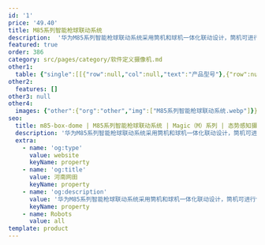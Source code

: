 ```yaml
---
id: '1'
price: '49.40'
title: M85系列智能枪球联动系统
description:  '华为M85系列智能枪球联动系统采用筒机和球机一体化联动设计，筒机可进行包括越界侦测、区域入侵侦测、进入/离开区域侦测等功能在内的周界检测，并且联动球机进行目标细节抓拍，均采用深度学习算法，高准确率，低误报率，可广泛用于各类周界场景。'
featured: true
order: 386
category: src/pages/category/软件定义摄像机.md
other1: 
  table: {"single":[[{"row":null,"col":null,"text":"产品型号"},{"row":null,"col":null,"text":"M8542-EL-Z31 固定摄像机 "},{"row":null,"col":null,"text":"M8544-EL-Z37 球形摄像机 "}],[{"row":null,"col":null,"text":"图像传感器"},{"row":null,"col":"2","text":"1/1.8\" 逐行扫描CMOS"}],[{"row":null,"col":null,"text":"最大分辨率"},{"row":null,"col":"2","text":"2560×1440"}],[{"row":null,"col":null,"text":"低照度"},{"row":null,"col":"2","text":"支持"}],[{"row":null,"col":null,"text":"镜头焦距"},{"row":null,"col":"2","text":"2.8-12mm"}],[{"row":null,"col":null,"text":"宽动态"},{"row":null,"col":"2","text":"支持"}],[{"row":null,"col":null,"text":"补光方式"},{"row":null,"col":"2","text":"白光"}],[{"row":null,"col":null,"text":"电源"},{"row":null,"col":"2","text":"DC12V，PoE(IEEE 802.3at)"}],[{"row":null,"col":null,"text":"图像传感器"},{"row":null,"col":"2","text":"1/1.8\" 逐行扫描CMOS"}],[{"row":null,"col":null,"text":"最大分辨率"},{"row":null,"col":null,"text":"1920×1080"},{"row":null,"col":null,"text":"2560×1440"}],[{"row":null,"col":null,"text":"低照度"},{"row":null,"col":"2","text":"支持"}],[{"row":null,"col":null,"text":"镜头焦距"},{"row":null,"col":null,"text":"6-186mm"},{"row":null,"col":null,"text":"5.6-208mm"}],[{"row":null,"col":null,"text":"光学变焦倍率"},{"row":null,"col":null,"text":"31倍光学变倍，16倍数字变倍"},{"row":null,"col":null,"text":"37倍光学变倍，16倍数字变倍"}],[{"row":null,"col":null,"text":"水平旋转范围"},{"row":null,"col":"2","text":"0-360°"}],[{"row":null,"col":null,"text":"垂直旋转范围"},{"row":null,"col":"2","text":"-20°-90°"}],[{"row":null,"col":null,"text":"补光方式"},{"row":null,"col":"2","text":"红外"}],[{"row":null,"col":null,"text":"宽动态"},{"row":null,"col":"2","text":"支持"}],[{"row":null,"col":null,"text":"智能分析"},{"row":null,"col":"2","text":"支持"}],[{"row":null,"col":null,"text":"电源"},{"row":null,"col":null,"text":"AC24V"},{"row":null,"col":null,"text":"AC24V"}]]}
other2:
  features: []
other3: null
other4:
  images: {"other":{"org":"other","img":["M85系列智能枪球联动系统.webp"]}}
seo:
  title: m85-box-dome | M85系列智能枪球联动系统 | Magic（M）系列 | 态势感知摄像机  | 软件定义摄像机 | 机器视觉
  description: '华为M85系列智能枪球联动系统采用筒机和球机一体化联动设计，筒机可进行包括越界侦测、区域入侵侦测、进入/离开区域侦测等功能在内的周界检测，并且联动球机进行目标细节抓拍，均采用深度学习算法，高准确率，低误报率，可广泛用于各类周界场景。'
  extra:
    - name: 'og:type'
      value: website
      keyName: property
    - name: 'og:title'
      value: 河南网田
      keyName: property
    - name: 'og:description'
      value: '华为M85系列智能枪球联动系统采用筒机和球机一体化联动设计，筒机可进行包括越界侦测、区域入侵侦测、进入/离开区域侦测等功能在内的周界检测，并且联动球机进行目标细节抓拍，均采用深度学习算法，高准确率，低误报率，可广泛用于各类周界场景。'
      keyName: property
    - name: Robots
      value: all
template: product
---
```

